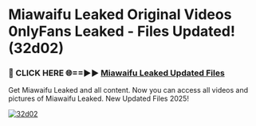 # Miawaifu Leaked Original Videos 0nlyFans Leaked - Files Updated! (32d02)

<h3>🔴 CLICK HERE 🌐==►► <a href="https://tinyurl.com/ehrbuxhb" rel="nofollow">Miawaifu Leaked Updated Files</a></h3>

Get Miawaifu Leaked and all content. Now you can access all videos and pictures of Miawaifu Leaked. New Updated Files 2025!

[![32d02](https://i.imgur.com/lVYEuWS.gif)](https://tinyurl.com/ehrbuxhb)
